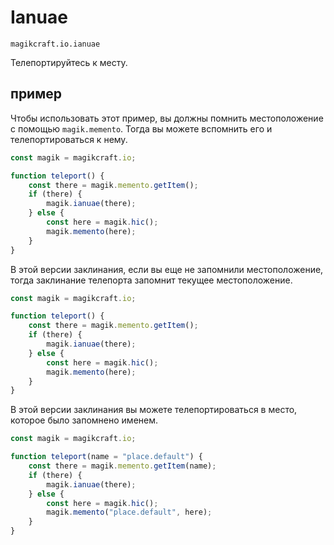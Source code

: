 
# Ianuae

`magikcraft.io.ianuae`

Телепортируйтесь к месту.

## пример

Чтобы использовать этот пример, вы должны помнить местоположение с помощью `magik.memento`. Тогда вы можете вспомнить его и телепортироваться к нему.

```javascript
const magik = magikcraft.io;

function teleport() {
    const there = magik.memento.getItem();
    if (there) {
        magik.ianuae(there);
    } else {
        const here = magik.hic();
        magik.memento(here);
    }
}
```

В этой версии заклинания, если вы еще не запомнили местоположение, тогда заклинание телепорта запомнит текущее местоположение.

```javascript
const magik = magikcraft.io;

function teleport() {
    const there = magik.memento.getItem();
    if (there) {
        magik.ianuae(there);
    } else {
        const here = magik.hic();
        magik.memento(here);
    }
}
```

В этой версии заклинания вы можете телепортироваться в место, которое было запомнено именем.

```javascript
const magik = magikcraft.io;

function teleport(name = "place.default") {
    const there = magik.memento.getItem(name);
    if (there) {
        magik.ianuae(there);
    } else {
        const here = magik.hic();
        magik.memento("place.default", here);
    }
}
```